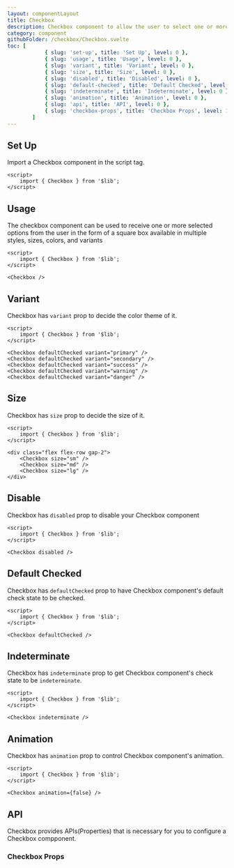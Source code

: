 ```yaml
---
layout: componentLayout
title: Checkbox
description: Checkbox component to allow the user to select one or more options in the form of a square box available in multiple sizes and colors
category: component
githubFolder: /checkbox/Checkbox.svelte
toc: [
			{ slug: 'set-up', title: 'Set Up', level: 0 },
			{ slug: 'usage', title: 'Usage', level: 0 },
			{ slug: 'variant', title: 'Variant', level: 0 },
			{ slug: 'size', title: 'Size', level: 0 },
			{ slug: 'disabled', title: 'Disabled', level: 0 },
			{ slug: 'default-checked', title: 'Default Checked', level: 0 },
			{ slug: 'indeterminate', title: 'Indeterminate', level: 0 },
			{ slug: 'animation', title: 'Animation', level: 0 },
			{ slug: 'api', title: 'API', level: 0 },
			{ slug: 'checkbox-props', title: 'Checkbox Props', level: 1 },
		]
---
```


<script>
	import { Checkbox } from '$lib';
	import PropertyTable from "../../../mdsvex/components/PropertyTable.svelte"
	import CodeBlockWrapper from "../../../mdsvex/components/CodeBlockWrapper.md"
	import * as Component from "../../../mdsvex/+layout.svelte"
	import checkboxProps from "./checkbox-props.ts"

</script>

## Set Up

Import a Checkbox component in the script tag.

<CodeBlockWrapper>

```svelte
<script>
	import { Checkbox } from '$lib';
</script>
```

</CodeBlockWrapper>

## Usage

The checkbox component can be used to receive one or more selected options from the user in the form of a square box available in multiple styles, sizes, colors, and variants

<Checkbox />

<CodeBlockWrapper>

```svelte
<script>
	import { Checkbox } from '$lib';
</script>

<Checkbox />
```

</CodeBlockWrapper>

## Variant

Checkbox has `variant` prop to decide the color theme of it.

<div class="flex flex-row gap-2">
	<Checkbox defaultChecked variant="primary" />
	<Checkbox defaultChecked variant="secondary" />
	<Checkbox defaultChecked variant="success" />
	<Checkbox defaultChecked variant="warning" />
	<Checkbox defaultChecked variant="danger" />
</div>

<CodeBlockWrapper>

```svelte
<script>
	import { Checkbox } from '$lib';
</script>

<Checkbox defaultChecked variant="primary" />
<Checkbox defaultChecked variant="secondary" />
<Checkbox defaultChecked variant="success" />
<Checkbox defaultChecked variant="warning" />
<Checkbox defaultChecked variant="danger" />
```

</CodeBlockWrapper>

## Size

Checkbox has `size` prop to decide the size of it.

<div class="flex flex-row gap-2">
	<Checkbox size="sm" />
	<Checkbox size="md" />
	<Checkbox size="lg" />
</div>

<CodeBlockWrapper>

```svelte
<script>
	import { Checkbox } from '$lib';
</script>

<div class="flex flex-row gap-2">
	<Checkbox size="sm" />
	<Checkbox size="md" />
	<Checkbox size="lg" />
</div>
```

</CodeBlockWrapper>

## Disable

Checkbox has `disabled` prop to disable your Checkbox component

<Checkbox disabled />

<CodeBlockWrapper>

```svelte
<script>
	import { Checkbox } from '$lib';
</script>

<Checkbox disabled />
```

</CodeBlockWrapper>

## Default Checked

Checkbox has `defaultChecked` prop to have Checkbox component's default check state to be checked.

<Checkbox defaultChecked />

<CodeBlockWrapper>

```svelte
<script>
	import { Checkbox } from '$lib';
</script>

<Checkbox defaultChecked />
```

</CodeBlockWrapper>

## Indeterminate

Checkbox has `indeterminate` prop to get Checkbox component's check state to be `indeterminate`.

<Checkbox indeterminate />

<CodeBlockWrapper>

```svelte
<script>
	import { Checkbox } from '$lib';
</script>

<Checkbox indeterminate />
```

</CodeBlockWrapper>

## Animation

Checkbox has `animation` prop to control Checkbox component's animation.

<Checkbox animation={false} />

<CodeBlockWrapper>

```svelte
<script>
	import { Checkbox } from '$lib';
</script>

<Checkbox animation={false} />
```

</CodeBlockWrapper>

## API

Checkbox provides APIs(Properties) that is necessary for you to configure a Checkbox compponent.

### Checkbox Props

<PropertyTable properties={checkboxProps} />
